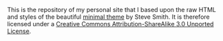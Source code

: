 This is the repository of my personal site that I based upon the raw HTML and styles of the beautiful [minimal theme](https://github.com/orderedlist/minimal) by Steve Smith. It is therefore licensed under a [Creative Commons Attribution-ShareAlike 3.0 Unported License](http://creativecommons.org/licenses/by-sa/3.0/).



